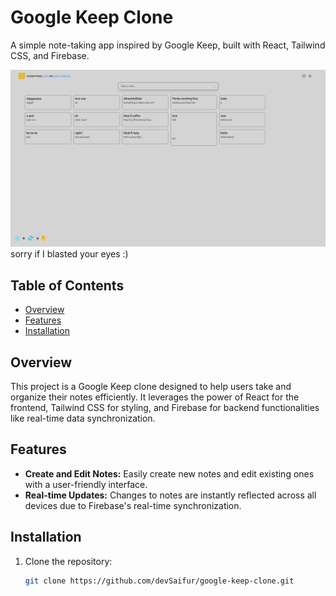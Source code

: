 # Google Keep Clone

A simple note-taking app inspired by Google Keep, built with React, Tailwind CSS, and Firebase.

![Sample Image](./public/images/sample-image.png)
sorry if I blasted your eyes :)

## Table of Contents

- [Overview](#overview)
- [Features](#features)
- [Installation](#installation)
  
## Overview

This project is a Google Keep clone designed to help users take and organize their notes efficiently. It leverages the power of React for the frontend, Tailwind CSS for styling, and Firebase for backend functionalities like real-time data synchronization.

## Features

- **Create and Edit Notes:** Easily create new notes and edit existing ones with a user-friendly interface.
- **Real-time Updates:** Changes to notes are instantly reflected across all devices due to Firebase's real-time synchronization.

## Installation

1. Clone the repository:

   ```bash
   git clone https://github.com/devSaifur/google-keep-clone.git
   ```
